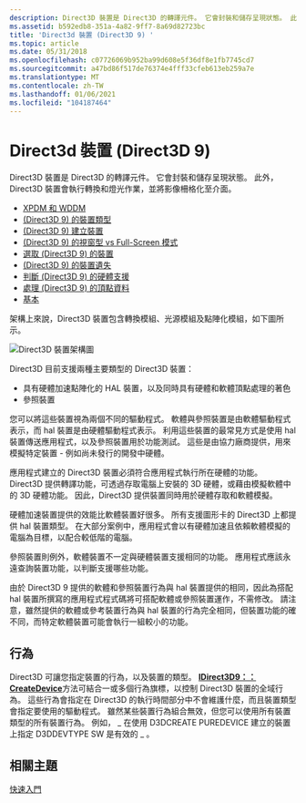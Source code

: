 ```yaml
---
description: Direct3D 裝置是 Direct3D 的轉譯元件。 它會封裝和儲存呈現狀態。 此外，Direct3D 裝置會執行轉換和燈光作業，並將影像柵格化至介面。
ms.assetid: b592edb8-351a-4a82-9ff7-8a69d82723bc
title: 'Direct3d 裝置 (Direct3D 9) '
ms.topic: article
ms.date: 05/31/2018
ms.openlocfilehash: c07726069b952ba99d608e5f36df8e1fb7745cd7
ms.sourcegitcommit: a47bd86f517de76374e4fff33cfeb613eb259a7e
ms.translationtype: MT
ms.contentlocale: zh-TW
ms.lasthandoff: 01/06/2021
ms.locfileid: "104187464"
---
```

# <a name="direct3d-devices-direct3d-9"></a>Direct3d 裝置 (Direct3D 9) 

Direct3D 裝置是 Direct3D 的轉譯元件。 它會封裝和儲存呈現狀態。 此外，Direct3D 裝置會執行轉換和燈光作業，並將影像柵格化至介面。

-   [XPDM 和 WDDM](xpdm-vs-wddm.md)
-   [ (Direct3D 9) 的裝置類型 ](device-types.md)
-   [ (Direct3D 9) 建立裝置 ](creating-a-device.md)
-   [ (Direct3D 9) 的視窗型 vs Full-Screen 模式 ](windowed-vs-full-screen-mode.md)
-   [選取 (Direct3D 9) 的裝置 ](selecting-a-device.md)
-   [ (Direct3D 9) 的裝置遺失 ](lost-devices.md)
-   [判斷 (Direct3D 9) 的硬體支援 ](determining-hardware-support.md)
-   [處理 (Direct3D 9) 的頂點資料 ](processing-vertex-data.md)
-   [基本](primitives.md)

架構上來說，Direct3D 裝置包含轉換模組、光源模組及點陣化模組，如下圖所示。

![Direct3D 裝置架構圖](images/d3ddev.png)

Direct3D 目前支援兩種主要類型的 Direct3D 裝置：

-   具有硬體加速點陣化的 HAL 裝置，以及同時具有硬體和軟體頂點處理的著色
-   參照裝置

您可以將這些裝置視為兩個不同的驅動程式。 軟體與參照裝置是由軟體驅動程式表示，而 hal 裝置是由硬體驅動程式表示。 利用這些裝置的最常見方式是使用 hal 裝置傳送應用程式，以及參照裝置用於功能測試。 這些是由協力廠商提供，用來模擬特定裝置 - 例如尚未發行的開發中硬體。

應用程式建立的 Direct3D 裝置必須符合應用程式執行所在硬體的功能。 Direct3D 提供轉譯功能，可透過存取電腦上安裝的 3D 硬體，或藉由模擬軟體中的 3D 硬體功能。 因此，Direct3D 提供裝置同時用於硬體存取和軟體模擬。

硬體加速裝置提供的效能比軟體裝置好很多。 所有支援圖形卡的 Direct3D 上都提供 hal 裝置類型。 在大部分案例中，應用程式會以有硬體加速且依賴軟體模擬的電腦為目標，以配合較低階的電腦。

參照裝置則例外，軟體裝置不一定與硬體裝置支援相同的功能。 應用程式應該永遠查詢裝置功能，以判斷支援哪些功能。

由於 Direct3D 9 提供的軟體和參照裝置行為與 hal 裝置提供的相同，因此為搭配 hal 裝置所撰寫的應用程式程式碼將可搭配軟體或參照裝置運作，不需修改。 請注意，雖然提供的軟體或參考裝置行為與 hal 裝置的行為完全相同，但裝置功能的確不同，而特定軟體裝置可能會執行一組較小的功能。

## <a name="behaviors"></a>行為

Direct3D 可讓您指定裝置的行為，以及裝置的類型。 [**IDirect3D9：： CreateDevice**](/windows/win32/api/d3d9/nf-d3d9-idirect3d9-createdevice)方法可結合一或多個行為旗標，以控制 Direct3D 裝置的全域行為。 這些行為會指定在 Direct3D 的執行時間部分中不會維護什麼，而且裝置類型會指定要使用的驅動程式。 雖然某些裝置行為組合無效，但您可以使用所有裝置類型的所有裝置行為。 例如， \_ 在使用 D3DCREATE PUREDEVICE 建立的裝置上指定 D3DDEVTYPE SW 是有效的 \_ 。

## <a name="related-topics"></a>相關主題

<dl> <dt>

[快速入門](getting-started.md)
</dt> </dl>

 

 
